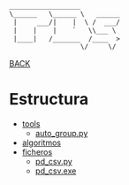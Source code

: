 ~~~ txt
__________________          
\______   \______ \   ______
 |     ___/|    |  \ /  ___/
 |    |    |    `   \\___ \ 
 |____|   /_______  /____  >
                  \/     \/ 
~~~

[BACK](../THEORY.md)

# Estructura

- [tools](./tools/README.md)
  - [auto_group.py](./tools/auto_group.py)
- [algoritmos](./algoritmos/README.md)
- [ficheros](./ficheros/README.md)
  - [pd_csv.py](./ficheros/pd_csv.py)
  - [pd_csv.exe](./ficheros/build/pd_csv/pd_csv.exe)